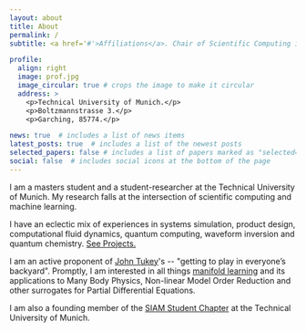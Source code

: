 ```yaml
---
layout: about
title: About
permalink: /
subtitle: <a href='#'>Affiliations</a>. Chair of Scientific Computing in Computer Science, TUM.

profile:
  align: right
  image: prof.jpg
  image_circular: true # crops the image to make it circular
  address: >
    <p>Technical University of Munich.</p>
    <p>Boltzmannstrasse 3.</p>
    <p>Garching, 85774.</p>

news: true  # includes a list of news items
latest_posts: true  # includes a list of the newest posts
selected_papers: false # includes a list of papers marked as "selected={true}"
social: false  # includes social icons at the bottom of the page
---
```

I am a masters student and a student-researcher at the Technical University of Munich.
My research falls at the intersection of scientific computing and machine learning.

I have an eclectic mix of experiences in systems simulation, product design, computational fluid dynamics, quantum computing, waveform inversion and quantum chemistry. [See Projects.](https://dynamic-queries.github.io/projects/)

I am an active proponent of 
[John Tukey](https://nationalmedals.org/laureate/john-wilder-tukey/)'s -- "getting to play in everyone’s backyard". Promptly, I am interested in all things [manifold learning](https://fdresearchblog.files.wordpress.com/2019/02/informal-introduction-to-manifold-learning.pdf) and its applications to Many Body Physics, Non-linear Model Order Reduction and other surrogates for Partial Differential Equations.

I am also a founding member of the [SIAM Student Chapter](https://siam-munich-chapter.github.io/SIAM_Munich.io/) at the Technical University of Munich.
